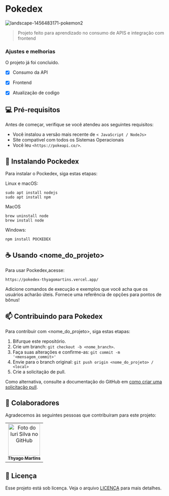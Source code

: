 # Pokedex
![landscape-1456483171-pokemon2](https://github.com/oficialthyago/Pokedex/assets/58978196/8c5173cd-2818-42f1-8beb-5521a18a4059)


  > Projeto feito para aprendizado no consumo de APIS  e integração com frontend

### Ajustes e melhorias

O projeto já foi concluido.
- [x] Consumo da API
- [x] Frontend 
- [x] Atualização de codigo


## 💻 Pré-requisitos

Antes de começar, verifique se você atendeu aos seguintes requisitos:

- Você instalou a versão mais recente de `< JavaScript / NodeJs>`
- Site compativel com todos os Sistemas Operacionais
- Você leu `<https://pokeapi.co/>`.

## 🚀 Instalando 	Pockedex

Para instalar o Pockedex, siga estas etapas:

Linux e macOS:

```
sudo apt install nodejs
sudo apt install npm
```
MacOS
```
brew uninstall node
brew install node
```

Windows:

```
npm install POCKEDEX
```

## ☕ Usando <nome_do_projeto>

Para usar Pockedex,acesse:

```
https://pokedex-thyagomartins.vercel.app/
```

Adicione comandos de execução e exemplos que você acha que os usuários acharão úteis. Fornece uma referência de opções para pontos de bônus!

## 📫 Contribuindo para Pokedex

Para contribuir com <nome_do_projeto>, siga estas etapas:

1. Bifurque este repositório.
2. Crie um branch: `git checkout -b <nome_branch>`.
3. Faça suas alterações e confirme-as: `git commit -m '<mensagem_commit>'`
4. Envie para o branch original: `git push origin <nome_do_projeto> / <local>`
5. Crie a solicitação de pull.

Como alternativa, consulte a documentação do GitHub em [como criar uma solicitação pull](https://help.github.com/en/github/collaborating-with-issues-and-pull-requests/creating-a-pull-request).

## 🤝 Colaboradores

Agradecemos às seguintes pessoas que contribuíram para este projeto:

<table>
  <tr>
    <td align="center">
      <a href="#" title="defina o titulo do link">
        <img src="https://media.licdn.com/dms/image/D4D03AQFQ2sxnPrttHg/profile-displayphoto-shrink_200_200/0/1692564526410?e=1706140800&v=beta&t=gdmC3hLAhFMsVblJhjuIibVLmgojCGqp7WrFlelopwY" width="100px;" alt="Foto do Iuri Silva no GitHub"/><br>
        <sub>
          <b>Thyago Martins</b>
        </sub>
      </a>
    </td>
    
  </tr>
</table>

## 📝 Licença

Esse projeto está sob licença. Veja o arquivo [LICENÇA](LICENSE.md) para mais detalhes.
